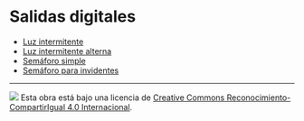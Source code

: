 # Salidas digitales

* [Luz intermitente](Luz-intermitente/README.md)
* [Luz intermitente alterna]()
* [Semáforo simple]()
* [Semáforo para invidentes]()

---

<img src="http://i.creativecommons.org/l/by-sa/4.0/88x31.png" /> Esta obra está bajo una licencia de [Creative Commons Reconocimiento-CompartirIgual 4.0 Internacional](https://creativecommons.org/licenses/by-sa/4.0/deed.es_ES).
